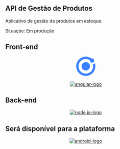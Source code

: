 ## API de Gestão de Produtos
  Aplicativo de gestão de produtos em estoque.
  <p>Situação: Em produção</p>

## Front-end
<p align="center">
  <a href="https://ionicframework.com/">
    <img alt="Ionic" src="https://github.com/ionic-team/ionic-framework/blob/main/.github/assets/logo.png?raw=true" width="60" />
  </a>
</p>

<p align="center">
  <a href="https://angular.io/">
    <img src="https://raw.githubusercontent.com/angular/angular/main/aio/src/assets/images/logos/angular/angular.png" alt="angular-logo" width="120px" height="120px"/>
  </a>
</p>

## Back-end

<p align="center">
  <a href="https://nodejs.org/en/">
    <img src="https://nodejs.org/static/images/logo.svg" alt="node.js-logo" width="120px" height="120px" />
  </a>
</p>

## Será disponível para a plataforma

<p align="center">
  <a href="https://www.android.com/">
    <img src="https://www.android.com/intl/pt-BR_br/" alt="android-logo" />
  </a>
</p>

